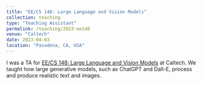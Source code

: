 ```yaml
---
title: "EE/CS 148: Large Language and Vision Models"
collection: teaching
type: "Teaching Assistant"
permalink: /teaching/2023-ee148
venue: "Caltech"
date: 2023-04-03
location: "Pasadena, CA, USA"
---
```


I was a TA for [EE/CS 148: Large Language and Vision 
Models](https://gkioxari.github.io/teaching/cs148/) at Caltech. We taught how
large generative models, such as ChatGPT and Dall-E, process and produce realistic
text and images.
